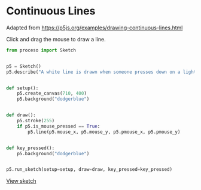 # Continuous Lines

Adapted from https://p5js.org/examples/drawing-continuous-lines.html

Click and drag the mouse to draw a line. 

```python
from proceso import Sketch


p5 = Sketch()
p5.describe("A white line is drawn when someone presses down on a light blue background.")


def setup():
    p5.create_canvas(710, 400)
    p5.background("dodgerblue")


def draw():
    p5.stroke(255)
    if p5.is_mouse_pressed == True:
        p5.line(p5.mouse_x, p5.mouse_y, p5.pmouse_x, p5.pmouse_y)


def key_pressed():
    p5.background("dodgerblue")


p5.run_sketch(setup=setup, draw=draw, key_pressed=key_pressed)
```

<a class="sd-sphinx-override sd-btn sd-text-wrap sd-btn-primary sd-rounded-pill float-left" href="https://4b2d42a1-0e0c-430f-8b20-4b2c7ff0dc3e.pyscriptapps.com/043632a3-6747-4f02-8d30-900f4b278199/latest/" target="_blank">View sketch</a>
